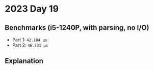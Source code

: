 # 2023 Day 19

## Benchmarks (i5-1240P, with parsing, no I/O)

- Part 1: `42.184 µs`
- Part 2: `46.731 µs`

## Explanation
